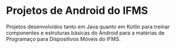 <h1> Projetos de Android do IFMS </h1>

<p> Projetos desenvolvidos tanto em Java quanto em Kotlin para treinar componentes e estruturas básicas do Android para a
matérias de Programaço para Dispositivos Móveis do IFMS. </p>
